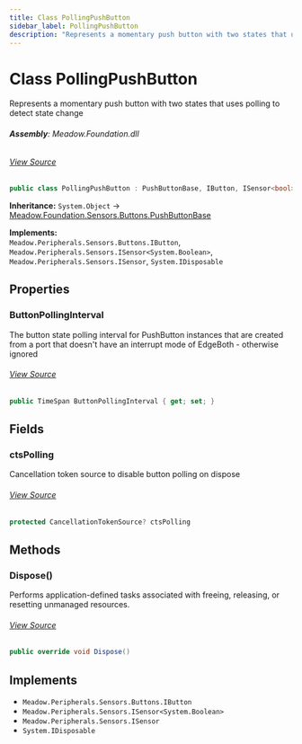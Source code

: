 ```yaml
---
title: Class PollingPushButton
sidebar_label: PollingPushButton
description: "Represents a momentary push button with two states that uses polling to detect state change"
---
```

# Class PollingPushButton
Represents a momentary push button with two states that uses polling to detect state change

###### **Assembly**: Meadow.Foundation.dll
###### [View Source](https://github.com/WildernessLabs/Meadow.Foundation.git/blob/develop/Source/Meadow.Foundation.Core/Sensors/Buttons/PollingPushButton.cs#L11)
```csharp title="Declaration"
public class PollingPushButton : PushButtonBase, IButton, ISensor<bool>, ISensor, IDisposable
```
**Inheritance:** `System.Object` -> [Meadow.Foundation.Sensors.Buttons.PushButtonBase](../Meadow.Foundation.Sensors.Buttons/PushButtonBase)

**Implements:**  
`Meadow.Peripherals.Sensors.Buttons.IButton`, `Meadow.Peripherals.Sensors.ISensor<System.Boolean>`, `Meadow.Peripherals.Sensors.ISensor`, `System.IDisposable`

## Properties
### ButtonPollingInterval
The button state polling interval for PushButton instances that are created
from a port that doesn't have an interrupt mode of EdgeBoth - otherwise ignored
###### [View Source](https://github.com/WildernessLabs/Meadow.Foundation.git/blob/develop/Source/Meadow.Foundation.Core/Sensors/Buttons/PollingPushButton.cs#L17)
```csharp title="Declaration"
public TimeSpan ButtonPollingInterval { get; set; }
```
## Fields
### ctsPolling
Cancellation token source to disable button polling on dispose
###### [View Source](https://github.com/WildernessLabs/Meadow.Foundation.git/blob/develop/Source/Meadow.Foundation.Core/Sensors/Buttons/PollingPushButton.cs#L22)
```csharp title="Declaration"
protected CancellationTokenSource? ctsPolling
```
## Methods
### Dispose()
Performs application-defined tasks associated with freeing, releasing, or resetting unmanaged resources.
###### [View Source](https://github.com/WildernessLabs/Meadow.Foundation.git/blob/develop/Source/Meadow.Foundation.Core/Sensors/Buttons/PollingPushButton.cs#L68)
```csharp title="Declaration"
public override void Dispose()
```

## Implements

* `Meadow.Peripherals.Sensors.Buttons.IButton`
* `Meadow.Peripherals.Sensors.ISensor<System.Boolean>`
* `Meadow.Peripherals.Sensors.ISensor`
* `System.IDisposable`
